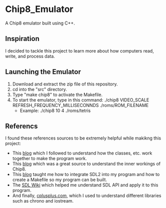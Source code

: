 # Chip8_Emulator

A Chip8 emulator built using C++. 

## Inspiration

I decided to tackle this project to learn more about how computers read, write, and process data. 

## Launching the Emulator

1. Download and extract the zip file of this repository.
2. cd into the "src" directory.
3. Type "make chip8" to activate the Makefile.
4. To start the emulator, type in this command: ./chip8 VIDEO_SCALE REFRESH_FREQUENCY_MILLISECONNDS ./roms/ROM_FILENAME
    - Example: ./chip8 10 4 ./roms/tetris

## Referencs

I found these references sources to be extremely helpful while makikng this project:
- This [blog](https://austinmorlan.com/posts/chip8_emulator/) which I followed to understand how the classes, etc. work together to make the program work. 
- This [blog](http://www.multigesture.net/articles/how-to-write-an-emulator-chip-8-interpreter/) which was a great source to understand the inner workings of Chip8.
- This [blog](https://medium.com/@edkins.sarah/set-up-sdl2-on-your-mac-without-xcode-6b0c33b723f7) taught me how to integrate SDL2 into my program and how to create a Makefile so my program can be built. 
- The [SDL Wiki](https://wiki.libsdl.org/SDL_Quit) which helped me understand SDL API and apply it to this program.
- And finally, [cplusplus.com](http://www.cplusplus.com/), which I used to understand different libraries such as chrono and iostream. 